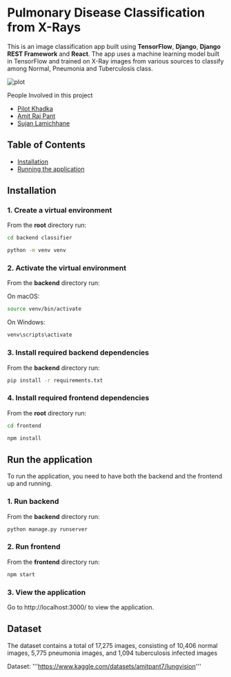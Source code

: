 # Pulmonary Disease Classification from X-Rays

This is an image classification app built using **TensorFlow**, **Django**, **Django REST Framework** and **React**. The app uses a machine learning model built in TensorFlow and trained on X-Ray images from various sources to classify among Normal, Pneumonia and Tuberculosis class.

![plot](https://raw.githubusercontent.com/rajinkhatri/Pulmonary-Classifier/main/Frontend/src/images/page1.png)

People Involved in this project
- [Pilot Khadka](https://github.com/Pilot-Khadka)
- [Amit Raj Pant](https://github.com/amitpant7)
- [Sujan Lamichhane](https://github.com/nextlevel7)


## Table of Contents 
- [Installation](#installation)
- [Running the application](#run-the-application)


## Installation

### 1. Create a virtual environment

From the **root** directory run:

```bash
cd backend classifier
```
```bash
python -m venv venv
```

### 2. Activate the virtual environment

From the **backend** directory run:

On macOS:

```bash
source venv/bin/activate
```

On Windows:

```bash
venv\scripts\activate
```

### 3. Install required backend dependencies

From the **backend** directory run:

```bash
pip install -r requirements.txt
```

### 4. Install required frontend dependencies

From the **root** directory run:

```bash
cd frontend
```
```bash
npm install
```

## Run the application

To run the application, you need to have both the backend and the frontend up and running.

### 1. Run backend

From the **backend** directory run:

```bash
python manage.py runserver
```

### 2. Run frontend

From the **frontend** directory run:

```bash
npm start
```

### 3. View the application

Go to http://localhost:3000/ to view the application.

## Dataset
The dataset contains a total of 17,275 images, consisting of 10,406 normal images, 5,775 pneumonia images, and 1,094 tuberculosis infected images

Dataset: 
'''https://www.kaggle.com/datasets/amitpant7/lungvision'''
